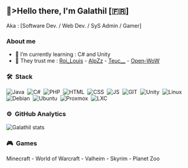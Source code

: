 ## 👋>Hello there, I'm Galathil [🇫🇷]

Aka : [Software Dev. / Web Dev. / SyS Admin / Gamer]

### About me
- 🌱 I’m currently learning : C# and Unity
- 💜 They trust me : [Roi_Louis](https://www.youtube.com/@RoiLouisMC) - [AlpZz](https://www.twitch.tv/alpzz_) - [Teuc__](https://www.twitch.tv/teuc__) - [Open-WoW](https://open-wow.github.io/)

### 🛠 &nbsp;Stack
![Java](https://img.shields.io/badge/Java-05122A?style=flat&logo=java&logoColor=blue)&nbsp;
![C#](https://img.shields.io/badge/C%20Sharp-05122A?style=flat&logo=csharp&logoColor=blue)&nbsp;
![PHP](https://img.shields.io/badge/PHP-05122A?style=flat&logo=php&logoColor=blue)&nbsp;
![HTML](https://img.shields.io/badge/HTML-05122A?style=flat&logo=html5&logoColor=blue)&nbsp;
![CSS](https://img.shields.io/badge/CSS-05122A?style=flat&logo=css3&logoColor=blue)&nbsp;
![JS](https://img.shields.io/badge/JS-05122A?style=flat&logo=javascript&logoColor=blue)&nbsp;
![GIT](https://img.shields.io/badge/GIT-05122A?style=flat&logo=git&logoColor=blue)&nbsp;
![Unity](https://img.shields.io/badge/Unity-05122A?style=flat&logo=unity&logoColor=blue)&nbsp;
![Linux](https://img.shields.io/badge/Linux-05122A?style=flat&logo=linux&logoColor=blue)&nbsp;
![Debian](https://img.shields.io/badge/Debian-05122A?style=flat&logo=debian&logoColor=blue)&nbsp;
![Ubuntu](https://img.shields.io/badge/Ubuntu-05122A?style=flat&logo=ubuntu&logoColor=blue)&nbsp;
![Proxmox](https://img.shields.io/badge/Proxmox-05122A?style=flat&logo=proxmox&logoColor=blue)&nbsp;
![LXC](https://img.shields.io/badge/LXC-05122A?style=flat&logo=lxc&logoColor=blue)&nbsp;

### ⚙️ &nbsp;GitHub Analytics
![Galathil stats](https://github-readme-stats.vercel.app/api?username=galathil&theme=github_dark)

### 🎮 &nbsp;Games
Minecraft - World of Warcraft - Valheim - Skyrim - Planet Zoo

<!--
**galathil/galathil** is a ✨ _special_ ✨ repository because its `README.md` (this file) appears on your GitHub profile.

Here are some ideas to get you started:

- 🔭 I’m currently working on ...
- 🌱 I’m currently learning ...
- 👯 I’m looking to collaborate on ...
- 🤔 I’m looking for help with ...
- 💬 Ask me about ...
- 📫 How to reach me: ...
- 😄 Pronouns: ...
- ⚡ Fun fact: ...
-->
